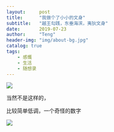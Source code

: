 ```yaml
---
layout:     post
title:      "我做个了小小的文身"
subtitle:   "越王勾践，东垂海滨，夷狄文身"
date:       2019-07-23
author:     "Teng"
header-img: "img/about-bg.jpg"
catalog: true
tags:
    - 感慨
    - 生活
    - 随想录
---
```


![](http://images.tengblog.cn/20190723133555_VSSegp_Screenshot.png)

当然不是这样的，

比较简单低调，一个奇怪的数字

![](http://images.tengblog.cn/20190723133259_lMUP9J_IMG_0317.jpeg)
